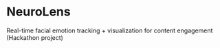 # NeuroLens
Real-time facial emotion tracking + visualization for content engagement (Hackathon project)
